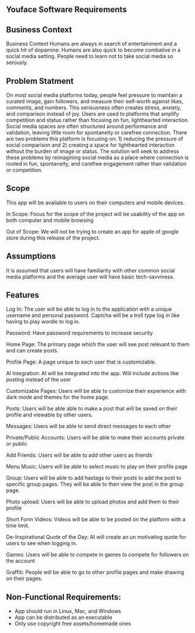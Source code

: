 ## Youface Software Requirements


## Business Context
Business Context
Humans are always in search of entertainment and a quick hit of dopamine. Humans are also
quick to become combative in a social media setting. People need to learn not to take
social media so serously.


## Problem Statment
On most social media platforms today, people feel pressure to maintain a curated image, gain followers, and measure their self-worth against likes, comments, and numbers. This seriousness often creates stress, anxiety, and comparison instead of joy. Users are used to platforms that amplify competition and status rather than focusing on fun, lighthearted interaction. Social media spaces are often structured around performance and validation, leaving little room for spontaneity or carefree connection.
There are two problems this platform is focusing on: 1) reducing the pressure of social comparison and 2) creating a space for lighthearted interaction without the burden of image or status.
The solution will seek to address these problems by reimagining social media as a place where connection is rooted in fun, spontaneity, and carefree engagement rather than validation or competition.


## Scope

This app will be available to users on their computers and mobile devices.

In Scope: Focus for the scope of the project will be usability of the app on both computer and mobile browsing

Out of Scope: We will not be trying to create an app for apple of google store during this release of the project.

## Assumptions
It is assumed that users will have familiarity with other common social media platforms and the average user will have basic tech-savviness.

## Features

Log In: The user will be able to log in to the application with a unique username and personal password. Captcha
will be a troll type log in like having to play wordle to log in.

Password: Have password requirements to increase security

Home Page: The primary page which the user will see post relevant to them and can create posts.

Profile Page: A page unique to each user that is customizable. 

AI Integration: AI will be integrated into the app. Will include actions like posting instead of the user

Customizable Pages: Users will be able to customize their experience with dark mode and themes for the home page.

Posts: Users will be able able to make a post that will be saved on their profile and viewable by other users.

Messages: Users will be able to send direct messages to each other

Private/Public Accounts: Users will be able to make their accounts private or public

Add Friends: Users will be able to add other users as friends

Menu Music: Users will be able to select music to play on their profile page

Group: Users will be able to add hastags to their posts to add the post to specific group pages. They will be able
to then view the post in the group page.

Photo upload: Users will be able to upload photos and add them to their profile

Short Form Videos: Videos will be able to be posted on the platform with a time limit.

De-Inspirational Quote of the Day: AI will create an un motivating quote for users to see when logging in.

Games: Users will be able to compete in games to compete for followers on the account

Graffiti: People will be able to go to other profile pages and make drawing on their pages. 

## Non-Functional Requirements:
- App should run in Linux, Mac, and Windows
- App can be distributed as an executable
- Only use copyright free assets/homemade ones
